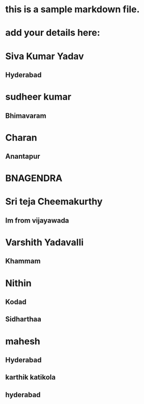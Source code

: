 
# this is a sample markdown file. 
# add your details here: 
# Siva Kumar Yadav
## Hyderabad
# sudheer kumar
## Bhimavaram
# Charan
## Anantapur
# BNAGENDRA
# Sri teja Cheemakurthy
## Im from vijayawada
# Varshith Yadavalli
## Khammam
# Nithin
## Kodad
## Sidharthaa
# mahesh
## Hyderabad

## karthik katikola
## hyderabad


